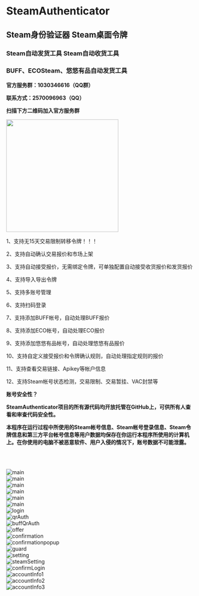 # SteamAuthenticator
## Steam身份验证器 Steam桌面令牌
### Steam自动发货工具 Steam自动收货工具
### BUFF、ECOSteam、悠悠有品自动发货工具

<div>
  <p><strong>官方服务群：1030346616（QQ群）</strong></p>
  <p><strong>联系方式：2570096963（QQ）</strong></p>
  <p><strong>扫描下方二维码加入官方服务群</strong></p>
  <p><img src="/images/qqGroup.jpg" width="300" height="300" ></p>
</div>

<div>
  <p>1、支持无15天交易限制转移令牌！！！</p>
  <p>2、支持自动确认交易报价和市场上架</p>
  <p>3、支持自动接受报价，无需绑定令牌，可单独配置自动接受收货报价和发货报价</p>
  <p>4、支持导入导出令牌</p>
  <p>5、支持多账号管理</p>
  <p>6、支持扫码登录</p>
  <p>7、支持添加BUFF帐号，自动处理BUFF报价</p>
  <p>8、支持添加ECO帐号，自动处理ECO报价</p>
  <p>9、支持添加悠悠有品帐号，自动处理悠悠有品报价</p>
  <p>10、支持自定义接受报价和令牌确认规则，自动处理指定规则的报价</p>
  <p>11、支持查看交易链接、Apikey等帐户信息</p>
  <p>12、支持Steam帐号状态检测，交易限制、交易暂挂、VAC封禁等</p>
</div>

<div>
  <p><strong>账号安全性？</strong></p>
  <p><strong>SteamAuthenticator项目的所有源代码均开放托管在GitHub上，可供所有人查看和审查代码安全性。</strong></p>
  <p><strong>本程序在运行过程中所使用的Steam帐号信息、Steam帐号登录信息、Steam令牌信息和第三方平台帐号信息等用户数据均保存在你运行本程序所使用的计算机上。在你使用的电脑不被恶意软件、用户入侵的情况下，账号数据不可能泄露。</strong></p>
</div>

<br /><br />

![main](images/1_main.png)<br />
![main](images/1_main_menu1.png)<br />
![main](images/1_main_menu2.png)<br />
![main](images/1_main_steam_menu.png)<br />
![main](images/2_main_buff.png)<br />
![main](images/2_main_buff_menu.png)<br />
![login](images/3_login.png)<br />
![qrAuth](images/4_qrAuth.png)<br />
![buffQrAuth](images/5_buffQrAuth.png)<br />
![offer](images/6_offer.png)<br />
![confirmation](images/7_confirmation.png)<br />
![confirmationpopup](images/8_confirmationpopup.png)<br />
![guard](images/9_guard.png)<br />
![setting](images/10_setting.png)<br />
![steamSetting](images/11_steamSetting.png)<br />
![confirmLogin](images/12_confirm_login.png)<br />
![accountInfo1](images/13_account_info_1.png)<br />
![accountInfo2](images/13_account_info_2.png)<br />
![accountInfo3](images/13_account_info_3.png)<br />



